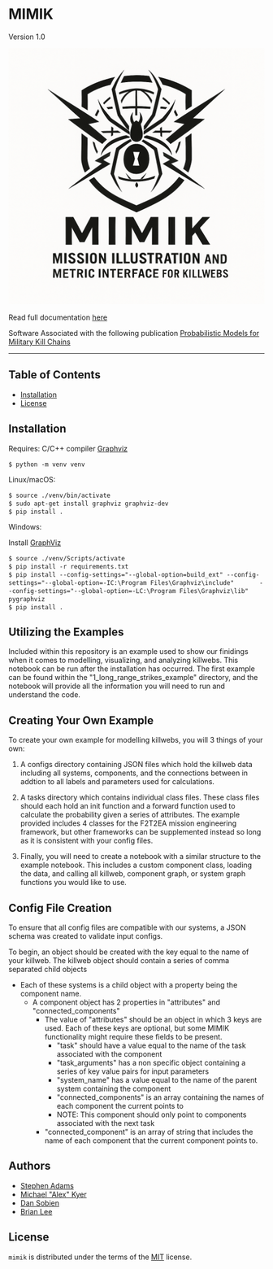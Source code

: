 # MIMIK

Version 1.0

![MIMIK Logo](resources/logo.png)

Read full documentation [here](https://vtnsi.github.io/mimik/index.html "Documentation at vtnsi.github.io")

Software Associated with the following publication [Probabilistic Models for Military Kill Chains](https://www.mdpi.com/2079-8954/13/10/924)

-----

## Table of Contents

- [Installation](#installation)
- [License](#license)

## Installation

Requires:
    C/C++ compiler
    [Graphviz](https://www.graphviz.org/)

```
$ python -m venv venv
```

Linux/macOS:

```
$ source ./venv/bin/activate
$ sudo apt-get install graphviz graphviz-dev
$ pip install .
```

Windows:

Install [GraphViz]([Graphviz](https://www.graphviz.org/))

```
$ source ./venv/Scripts/activate
$ pip install -r requirements.txt
$ pip install --config-settings="--global-option=build_ext" --config-settings="--global-option=-IC:\Program Files\Graphviz\include"       --config-settings="--global-option=-LC:\Program Files\Graphviz\lib" pygraphviz
$ pip install .
```

## Utilizing the Examples

Included within this repository is an example used to show our finidings when it comes to modelling, visualizing, and analyzing killwebs.
This notebook can be run after the installation has occurred. The first example can be found within the "1_long_range_strikes_example" directory, and the notebook will provide all the information you will need to run and understand the code.

## Creating Your Own Example

To create your own example for modelling killwebs, you will 3 things of your own:
1. A configs directory containing JSON files which hold the killweb data including all systems, components, and the connections between in addtion to all labels and parameters used for calculations.

2. A tasks directory which contains individual class files. These class files should each hold an init function and a forward function used to calculate the probability given a series of attributes. The example provided includes 4 classes for the F2T2EA mission engineering framework, but other frameworks can be supplemented instead so long as it is consistent with your config files.

3. Finally, you will need to create a notebook with a similar structure to the example notebook. This includes a custom component class, loading the data, and calling all killweb, component graph, or system graph functions you would like to use.

## Config File Creation

To ensure that all config files are compatible with our systems, a JSON schema was created to validate input configs.

To begin, an object should be created with the key equal to the name of your killweb.
The killweb object should contain a series of comma separated child objects

* Each of these systems is a child object with a property being the component name.
    * A component object has 2 properties in "attributes" and "connected_components"
        * The value of "attributes" should be an object in which 3 keys are used. Each of these keys are optional, but some MIMIK functionality might require these fields to be present.
            * "task" should have a value equal to the name of the task associated with the component
            * "task_arguments" has a non specific object containing a series of key value pairs for input parameters
            * "system_name" has a value equal to the name of the parent system containing the component
            * "connected_components" is an array containing the names of each component the current points to
            * NOTE: This component should only point to components associated with the next task
        * "connected_component" is an array of string that includes the name of each component that the current component points to.

## Authors

* [Stephen Adams](https://nationalsecurity.vt.edu/personnel-directory/adams-stephen.html)
* [Michael "Alex" Kyer](https://nationalsecurity.vt.edu/personnel-directory/kyer-alex.html)
* [Dan Sobien](https://nationalsecurity.vt.edu/personnel-directory/sobien-daniel.html)
* [Brian Lee](https://nationalsecurity.vt.edu/personnel-directory/lee-brian.html)

## License

`mimik` is distributed under the terms of the [MIT](https://spdx.org/licenses/MIT.html) license.

